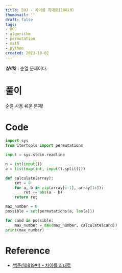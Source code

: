 ```yaml
---
title: BOJ - 차이를 최대로(10819)
thumbnail: ''
draft: false
tags:
- BOJ
- algorithm
- permutation
- math
- python
created: 2023-10-02
---
```


***실버2*** : 순열 문제이다.

# 풀이

순열 사용 쉬운 문제!

# Code

````python
import sys
from itertools import permutations

input = sys.stdin.readline

n = int(input())
a = list(map(int, input().split()))

def calculate(array):
    ret = 0
    for a, b in zip(array[:-1], array[1:]):
        ret += abs(a - b)
    return ret

max_number = 0
possible = set(permutations(a, len(a)))

for cand in possible:
    max_number = max(max_number, calculate(cand))
print(max_number)
````

# Reference

* [백준(10819번) - 차이를 최대로](https://www.acmicpc.net/problem/10819)
